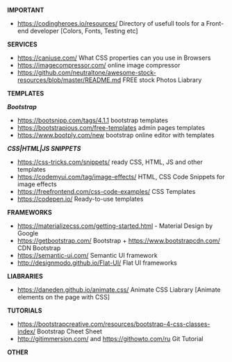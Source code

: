 **IMPORTANT**
* https://codingheroes.io/resources/ Directory of usefull tools for a Front-end developer [Colors, Fonts, Testing etc]


**SERVICES**
* https://caniuse.com/  What CSS properties can you use in Browsers
* https://imagecompressor.com/ online image compressor 
* https://github.com/neutraltone/awesome-stock-resources/blob/master/README.md FREE stock Photos Liabrary

**TEMPLATES**

***Bootstrap***
* https://bootsnipp.com/tags/4.1.1 bootstrap templates
* https://bootstrapious.com/free-templates admin pages templates
* https://www.bootply.com/new bootstrap online editor with templates

***CSS|HTML|JS SNIPPETS***
* https://css-tricks.com/snippets/ ready CSS, HTML, JS and other templates
* https://codemyui.com/tag/image-effects/   HTML, CSS Code Snippets for image effects
* https://freefrontend.com/css-code-examples/ CSS Templates
* https://codepen.io/ Ready-to-use templates


**FRAMEWORKS**
* https://materializecss.com/getting-started.html -  Material Design by Google
* https://getbootstrap.com/ Bootstrap + https://www.bootstrapcdn.com/ CDN Bootstrap
* https://semantic-ui.com/ Semantic UI framework
* http://designmodo.github.io/Flat-UI/ Flat UI frameworks

**LIABRARIES**
* https://daneden.github.io/animate.css/ Animate CSS Liabrary [Animate elements on the page with CSS]

**TUTORIALS**
* https://bootstrapcreative.com/resources/bootstrap-4-css-classes-index/ Bootstrap Cheet Sheet
* http://gitimmersion.com/ and https://githowto.com/ru Git Tutorial


**OTHER**

